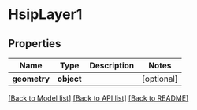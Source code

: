 # HsipLayer1

## Properties
Name | Type | Description | Notes
------------ | ------------- | ------------- | -------------
**geometry** | **object** |  | [optional] 

[[Back to Model list]](../README.md#documentation-for-models) [[Back to API list]](../README.md#documentation-for-api-endpoints) [[Back to README]](../README.md)


